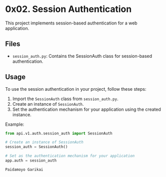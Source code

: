 # 0x02. Session Authentication

This project implements session-based authentication for a web application.

## Files

- `session_auth.py`: Contains the SessionAuth class for session-based authentication.

## Usage

To use the session authentication in your project, follow these steps:

1. Import the `SessionAuth` class from `session_auth.py`.
2. Create an instance of `SessionAuth`.
3. Set the authentication mechanism for your application using the created instance.

Example:

```python
from api.v1.auth.session_auth import SessionAuth

# Create an instance of SessionAuth
session_auth = SessionAuth()

# Set as the authentication mechanism for your application
app.auth = session_auth

Paidamoyo Garikai